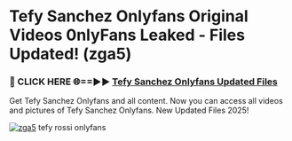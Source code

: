 # Tefy Sanchez Onlyfans Original Videos 0nlyFans Leaked - Files Updated! (zga5)

<h3>🔴 CLICK HERE 🌐==►► <a href="https://tinyurl.com/ms9xzufz" rel="nofollow">Tefy Sanchez Onlyfans Updated Files</a></h3>

Get Tefy Sanchez Onlyfans and all content. Now you can access all videos and pictures of Tefy Sanchez Onlyfans. New Updated Files 2025!

[![zga5](https://i.imgur.com/ppqm5kG.gif)](https://tinyurl.com/ms9xzufz)
tefy rossi onlyfans